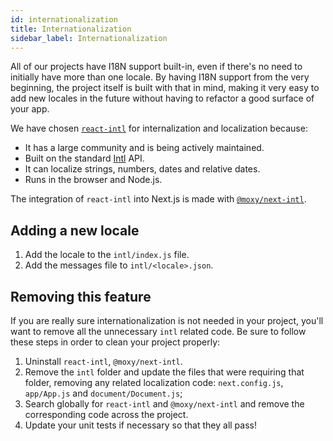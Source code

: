 ```yaml
---
id: internationalization
title: Internationalization
sidebar_label: Internationalization
---
```


All of our projects have I18N support built-in, even if there's no need to initially have more than one locale. By having I18N support from the very beginning, the project itself is built with that in mind, making it very easy to add new locales in the future without having to refactor a good surface of your app.

We have chosen [`react-intl`](https://github.com/formatjs/react-intl/) for internalization and localization because:

- It has a large community and is being actively maintained.
- Built on the standard [Intl](https://developer.mozilla.org/en-US/docs/Web/JavaScript/Reference/Global_Objects/Intl) API.
- It can localize strings, numbers, dates and relative dates.
- Runs in the browser and Node.js.

The integration of `react-intl` into Next.js is made with [`@moxy/next-intl`](https://github.com/moxystudio/next-intl).

## Adding a new locale

1. Add the locale to the `intl/index.js` file.
2. Add the messages file to `intl/<locale>.json`.

## Removing this feature

If you are really sure internationalization is not needed in your project, you'll want to remove all the unnecessary `intl` related code. Be sure to follow these steps in order to clean your project properly:

1. Uninstall `react-intl`, `@moxy/next-intl`.
2. Remove the `intl` folder and update the files that were requiring that folder, removing any related localization code: `next.config.js`, `app/App.js` and `document/Document.js`;
3. Search globally for `react-intl` and `@moxy/next-intl` and remove the corresponding code across the project.
4. Update your unit tests if necessary so that they all pass!
